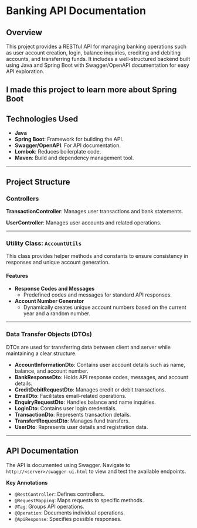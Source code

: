 # Banking API Documentation

## Overview
This project provides a RESTful API for managing banking operations such as user account creation, login, balance inquiries, crediting and debiting accounts, and transferring funds. It includes a well-structured backend built using Java and Spring Boot with Swagger/OpenAPI documentation for easy API exploration.

**I made this project to learn more about Spring Boot**
---

## Technologies Used
- **Java**
- **Spring Boot**: Framework for building the API.
- **Swagger/OpenAPI**: For API documentation.
- **Lombok**: Reduces boilerplate code.
- **Maven**: Build and dependency management tool.

---

## Project Structure

### Controllers
**TransactionController**: Manages user transactions and bank statements.

**UserController**: Manages user accounts and related operations.

---

### Utility Class: `AccountUtils`
This class provides helper methods and constants to ensure consistency in responses and unique account generation.

#### Features
- **Response Codes and Messages**
  - Predefined codes and messages for standard API responses.
- **Account Number Generator**
  - Dynamically creates unique account numbers based on the current year and a random number.
---

### Data Transfer Objects (DTOs)
DTOs are used for transferring data between client and server while maintaining a clear structure.

- **AccountInformationDto**: Contains user account details such as name, balance, and account number.
- **BankResponseDto**: Holds API response codes, messages, and account details.
- **CreditDebitRequestDto**: Manages credit or debit transactions.
- **EmailDto**: Facilitates email-related operations.
- **EnquiryRequestDto**: Handles balance and name inquiries.
- **LoginDto**: Contains user login credentials.
- **TransactionDto**: Represents transaction details.
- **TransfertRequestDto**: Manages fund transfers.
- **UserDto**: Represents user details and registration data.

---

## API Documentation
The API is documented using Swagger. Navigate to `http://<server>/swagger-ui.html` to view and test the available endpoints.

**Key Annotations**
- `@RestController`: Defines controllers.
- `@RequestMapping`: Maps requests to specific methods.
- `@Tag`: Groups API operations.
- `@Operation`: Documents individual operations.
- `@ApiResponse`: Specifies possible responses.

